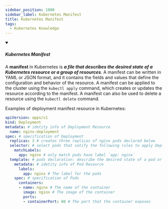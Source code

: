 ```yaml
---
sidebar_position: 1000
sidebar_label: Kubernetes Manifest
title: Kubernetes Manifest
tags:
  - Kubernetes Knowledge
---
```


<!-- https://brandfolder.com/workbench/extract-text-from-image -->
<!-- ![for root](/img/interviews/angular/forroot.png) -->

<details open>
<summary><h5>Kubernetes Manifest</h5></summary>

A **manifest** in Kubernetes is ***a file that describes the desired state of a Kubernetes resource or a group of resources***. A manifest can be written in YAML or JSON format, and it contains the fields and values that define the configuration and behavior of the resource. A manifest can be applied to the cluster using the `kubectl apply` command, which creates or updates the resource according to the manifest. A manifest can also be used to delete a resource using the `kubectl delete` command.

Examples of deployment manifest resource in Kubernetes:

```yaml {10-19}
apiVersion: apps/v1
kind: Deployment
metadata: # idetity info of Deployment Resource
  name: nginx-deployment
spec: # specification of Deployment
  replicas: 3 # creates three replicas of nginx pods declared below
  selector: # select pods that satify the following rules to apply Deployment
    matchLabels:
      app: nginx # only match pods have label `app: nginx`
  template: # pods declaration: describe the desired state of a pod or a set of pods
    metadata: # idetity info of Pod Resource
      labels:
        app: nginx # The label for the pods
    spec: # specification of Pods
      containers:
      - name: nginx # The name of the container
        image: nginx # The image of the container
        ports:
        - containerPort: 80 # The port that the container exposes
```

</details>
